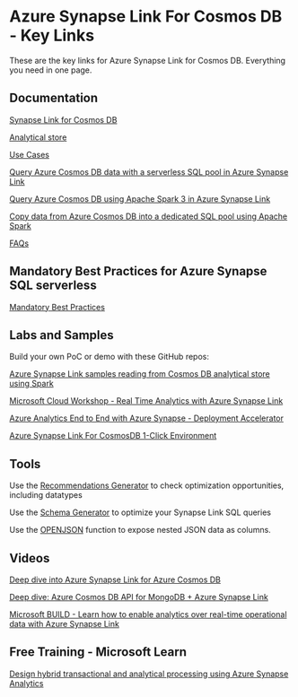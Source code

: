 # Azure Synapse Link For Cosmos DB - Key Links

These are the key links for Azure Synapse Link for Cosmos DB. Everything you need in one page.

## Documentation

[Synapse Link for Cosmos DB](https://docs.microsoft.com/en-us/azure/cosmos-db/synapse-link)

[Analytical store](https://docs.microsoft.com/en-us/azure/cosmos-db/analytical-store-introduction)

[Use Cases](https://docs.microsoft.com/en-us/azure/cosmos-db/synapse-link-use-cases)

[Query Azure Cosmos DB data with a serverless SQL pool in Azure Synapse Link](https://docs.microsoft.com/en-us/azure/synapse-analytics/sql/query-cosmos-db-analytical-store?tabs=openrowset-key)

[Query Azure Cosmos DB using Apache Spark 3 in Azure Synapse Link](https://docs.microsoft.com/en-us/azure/synapse-analytics/synapse-link/how-to-query-analytical-store-spark-3)

[Copy data from Azure Cosmos DB into a dedicated SQL pool using Apache Spark](https://docs.microsoft.com/en-us/azure/synapse-analytics/synapse-link/how-to-copy-to-sql-pool)

[FAQs](https://docs.microsoft.com/en-us/azure/cosmos-db/synapse-link-frequently-asked-questions)

## Mandatory Best Practices for Azure Synapse SQL serverless

[Mandatory Best Practices](https://techcommunity.microsoft.com/t5/azure-synapse-analytics-blog/best-practices-for-integrating-serverless-sql-pool-with-cosmos/ba-p/3257975)

## Labs and Samples

Build your own PoC or demo with these GitHub repos:

[Azure Synapse Link samples reading from Cosmos DB analytical store using Spark](https://github.com/Azure-Samples/Synapse/tree/main/Notebooks/PySpark/Synapse%20Link%20for%20Cosmos%20DB%20samples)

[Microsoft Cloud Workshop - Real Time Analytics with Azure Synapse Link](https://github.com/microsoft/MCW-Cosmos-DB-Real-Time-Advanced-Analytics/blob/main/Hands-on%20lab/HOL%20step-by%20step%20-%20Cosmos%20DB%20real-time%20advanced%20analytics.md)

[Azure Analytics End to End with Azure Synapse - Deployment Accelerator](https://github.com/Azure/azure-synapse-analytics-end2end)

[Azure Synapse Link For CosmosDB 1-Click Environment](https://github.com/Azure/Test-Drive-Synapse-Link-For-CosmosDB-With-1-Click)

## Tools

Use the [Recommendations Generator](https://raw.githubusercontent.com/JocaPC/qpi/master/build/synapse-sql/qpi.sql) to check optimization opportunities, including datatypes

Use the [Schema Generator](https://htmlpreview.github.io/?https://github.com/Azure-Samples/Synapse/blob/main/SQL/tools/cosmosdb/generate-openrowset.html) to optimize your Synapse Link SQL queries

Use the [OPENJSON](https://docs.microsoft.com/en-us/sql/t-sql/functions/openjson-transact-sql?view=sql-server-ver15) function to expose nested JSON data as columns.

## Videos

[Deep dive into Azure Synapse Link for Azure Cosmos DB](https://youtu.be/Wr1Cuhq7c0Y)

[Deep dive: Azure Cosmos DB API for MongoDB + Azure Synapse Link](https://www.youtube.com/watch?v=iItNxN2EJ9U)

[Microsoft BUILD - Learn how to enable analytics over real-time operational data with Azure Synapse Link](https://mybuild.microsoft.com/en-US/sessions/8b7ad5f0-d724-4c57-9e00-ae02874ddd0b?source=sessions)

## Free Training - Microsoft Learn

[Design hybrid transactional and analytical processing using Azure Synapse Analytics](https://aka.ms/learnlive-20220524G)
